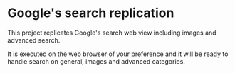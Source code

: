 # Google's search replication

This project replicates Google's search web view including images and advanced search.

It is executed on the web browser of your preference and it will be ready to handle search on general, images and advanced categories.

